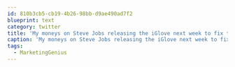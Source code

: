 ```yaml
---
id: 810b3cb5-cb19-4b26-98bb-d9ae490ad7f2
blueprint: text
category: twitter
title: 'My moneys on Steve Jobs releasing the iGlove next week to fix the antenna issue.  You KNOW people would by them too. #MarketingGenius'
caption: 'My moneys on Steve Jobs releasing the iGlove next week to fix the antenna issue.  You KNOW people would by them too. <span class="hashtag hashtag_local">#<a href="http://tweettemp.darylchymko.ca/?tag=marketinggenius">MarketingGenius</a>'
tags:
  - MarketingGenius
---
```

